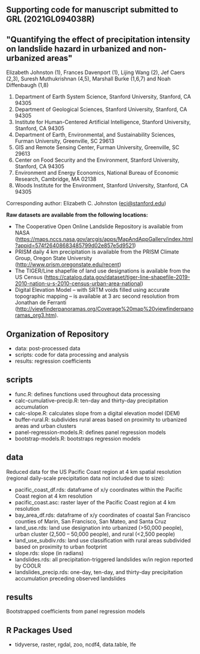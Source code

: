 ## Supporting code for manuscript submitted to GRL (2021GL094038R)
## "Quantifying the effect of precipitation intensity on landslide hazard in urbanized and non-urbanized areas"

Elizabeth Johnston (1), Frances Davenport (1), Lijing Wang (2), Jef Caers (2,3), Suresh Muthukrishnan (4,5), Marshall Burke (1,6,7) and Noah Diffenbaugh (1,8)

1. Department of Earth System Science, Stanford University, Stanford, CA 94305
2. Department of Geological Sciences, Stanford University, Stanford, CA 94305
3. Institute for Human-Centered Artificial Intelligence, Stanford University, Stanford, CA 94305
4. Department of Earth, Environmental, and Sustainability Sciences, Furman University, Greenville, SC 29613
5. GIS and Remote Sensing Center, Furman University, Greenville, SC 29613
6. Center on Food Security and the Environment, Stanford University, Stanford, CA 94305
7. Environment and Energy Economics, National Bureau of Economic Research, Cambridge, MA 02138
8. Woods Institute for the Environment, Stanford University, Stanford, CA 94305


Corresponding author: Elizabeth C. Johnston (ecj@stanford.edu)

**Raw datasets are available from the following locations:**

- The Cooperative Open Online Landslide Repository is available from NASA (https://maps.nccs.nasa.gov/arcgis/apps/MapAndAppGallery/index.html?appid=574f26408683485799d02e857e5d9521)
- PRISM daily 4 km precipitation is available from the PRISM Climate Group, Oregon State University (http://www.prism.oregonstate.edu/recent)
- The TIGER/Line shapefile of land use designations is available from the US Census (https://catalog.data.gov/dataset/tiger-line-shapefile-2019-2010-nation-u-s-2010-census-urban-area-national)
- Digital Elevation Model – with SRTM voids filled using accurate topographic mapping – is available at 3 arc second resolution from Jonathan de Ferranti (http://viewfinderpanoramas.org/Coverage%20map%20viewfinderpanoramas_org3.htm). 



## Organization of Repository

- data: post-processed data
- scripts: code for data processing and analysis
- results: regression coefficients

## scripts

- func.R: defines functions used throughout data processing 
- calc-cumulative-precip.R: ten-day and thirty-day precipitation accumulation
- calc-slope.R: calculates slope from a digital elevation model (DEM)
- buffer-rural.R: subdivides rural areas based on proximity to urbanized areas and urban clusters
- panel-regression-models.R: defines panel regression models
- bootstrap-models.R: bootstraps regression models

## data

Reduced data for the US Pacific Coast region at 4 km spatial resolution (regional daily-scale precipitation data not included due to size): 

- pacific_coast_df.rds: dataframe of x/y coordinates within the Pacific Coast region at 4 km resolution 
- pacific_coast.asc: raster layer of the Pacific Coast region at 4 km resolution
- bay_area_df.rds: dataframe of x/y coordinates of coastal San Francisco counties of Marin, San Francisco, San Mateo, and Santa Cruz 
- land_use.rds: land use designation into urbanized (>50,000 people), urban cluster (2,500 – 50,000 people), and rural (<2,500 people)  
- land_use_subdiv.rds: land use classification with rural areas subdivided based on proximity to urban footprint
- slope.rds: slope (in radians)
- landslides.rds: all precipitation-triggered landslides w/in region reported by COOLR
- landslides_precip.rds: one-day, ten-day, and thirty-day precipitation accumulation preceding observed landslides

## results

Bootstrapped coefficients from panel regression models

## R Packages Used
- tidyverse, raster, rgdal, zoo, ncdf4, data.table, lfe




